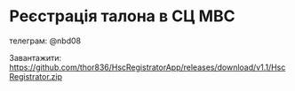 # Реєстрація талона в СЦ МВС

телеграм: @nbd08

Завантажити: https://github.com/thor836/HscRegistratorApp/releases/download/v1.1/HscRegistrator.zip
